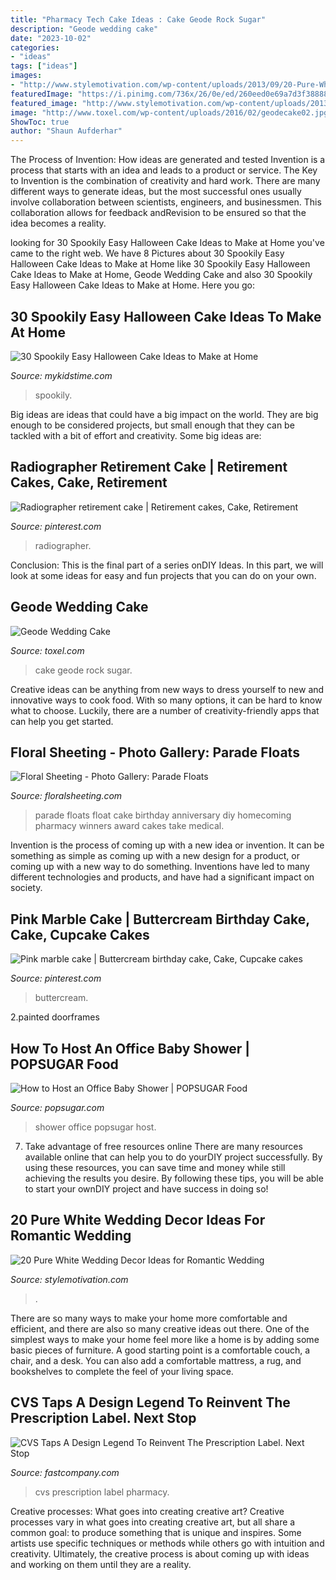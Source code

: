 ```yaml
---
title: "Pharmacy Tech Cake Ideas : Cake Geode Rock Sugar"
description: "Geode wedding cake"
date: "2023-10-02"
categories:
- "ideas"
tags: ["ideas"]
images:
- "http://www.stylemotivation.com/wp-content/uploads/2013/09/20-Pure-White-Wedding-Décor-Ideas-for-Romantic-Wedding-12.jpg"
featuredImage: "https://i.pinimg.com/736x/26/0e/ed/260eed0e69a7d3f38888e38fcb3b240d--retirement-cakes.jpg"
featured_image: "http://www.stylemotivation.com/wp-content/uploads/2013/09/20-Pure-White-Wedding-Décor-Ideas-for-Romantic-Wedding-12.jpg"
image: "http://www.toxel.com/wp-content/uploads/2016/02/geodecake02.jpg"
ShowToc: true
author: "Shaun Aufderhar"
---
```



The Process of Invention: How ideas are generated and tested
Invention is a process that starts with an idea and leads to a product or service. The Key to Invention is the combination of creativity and hard work. There are many different ways to generate ideas, but the most successful ones usually involve collaboration between scientists, engineers, and businessmen. This collaboration allows for feedback andRevision to be ensured so that the idea becomes a reality.

	

		
looking for 30 Spookily Easy Halloween Cake Ideas to Make at Home you've came to the right web. We have 8 Pictures about 30 Spookily Easy Halloween Cake Ideas to Make at Home like 30 Spookily Easy Halloween Cake Ideas to Make at Home, Geode Wedding Cake and also 30 Spookily Easy Halloween Cake Ideas to Make at Home. Here you go:
		
    
## 30 Spookily Easy Halloween Cake Ideas To Make At Home

<img loading=lazy src="https://www.mykidstime.com/wp-content/uploads/2020/10/Easy-Halloween-Cake-Ideas-1.jpg" onerror="this.onerror=null;this.src='https://tse3.mm.bing.net/th?id=OIP.1ECiALLB6IrMHqBJy8FV7AHaEp&amp;pid=15.1';" alt="30 Spookily Easy Halloween Cake Ideas to Make at Home">

_Source: mykidstime.com_

>spookily. 

	

Big ideas are ideas that could have a big impact on the world. They are big enough to be considered projects, but small enough that they can be tackled with a bit of effort and creativity. Some big ideas are: 

    
## Radiographer Retirement Cake | Retirement Cakes, Cake, Retirement

<img loading=lazy src="https://i.pinimg.com/736x/26/0e/ed/260eed0e69a7d3f38888e38fcb3b240d--retirement-cakes.jpg" onerror="this.onerror=null;this.src='https://tse1.mm.bing.net/th?id=OIP.IQSiORj_-r3xS7MUeaCiOgHaJ3&amp;pid=15.1';" alt="Radiographer retirement cake | Retirement cakes, Cake, Retirement">

_Source: pinterest.com_

>radiographer. 

	

Conclusion:
This is the final part of a series onDIY Ideas. In this part, we will look at some ideas for easy and fun projects that you can do on your own.

    
## Geode Wedding Cake

<img loading=lazy src="http://www.toxel.com/wp-content/uploads/2016/02/geodecake02.jpg" onerror="this.onerror=null;this.src='https://tse2.mm.bing.net/th?id=OIP.bhbcgFkJ64NqXbbcW3MeBgHaNQ&amp;pid=15.1';" alt="Geode Wedding Cake">

_Source: toxel.com_

>cake geode rock sugar. 

	

Creative ideas can be anything from new ways to dress yourself to new and innovative ways to cook food. With so many options, it can be hard to know what to choose. Luckily, there are a number of creativity-friendly apps that can help you get started.

    
## Floral Sheeting - Photo Gallery: Parade Floats

<img loading=lazy src="http://www.floralsheeting.com/images/v2/photo_gallery/parade_floats/award_winners/SAMC_anniversary.jpg" onerror="this.onerror=null;this.src='https://tse1.mm.bing.net/th?id=OIP.--LI9MavFEpg5crOz4iQzgHaEs&amp;pid=15.1';" alt="Floral Sheeting - Photo Gallery: Parade Floats">

_Source: floralsheeting.com_

>parade floats float cake birthday anniversary diy homecoming pharmacy winners award cakes take medical. 

	

Invention is the process of coming up with a new idea or invention. It can be something as simple as coming up with a new design for a product, or coming up with a new way to do something. Inventions have led to many different technologies and products, and have had a significant impact on society.

    
## Pink Marble Cake | Buttercream Birthday Cake, Cake, Cupcake Cakes

<img loading=lazy src="https://i.pinimg.com/736x/e4/34/23/e434231f5a3eabba4d61bc92c829201c.jpg" onerror="this.onerror=null;this.src='https://tse2.mm.bing.net/th?id=OIP.JdpS0tx2wEhEjQTAmjBj_QHaJ3&amp;pid=15.1';" alt="Pink marble cake | Buttercream birthday cake, Cake, Cupcake cakes">

_Source: pinterest.com_

>buttercream. 

	

2.painted doorframes

    
## How To Host An Office Baby Shower | POPSUGAR Food

<img loading=lazy src="http://media1.popsugar-assets.com/files/ons1/192/1922195/35_2009/IMG_4134/i/How-Host-Office-Baby-Shower.jpg" onerror="this.onerror=null;this.src='https://tse1.mm.bing.net/th?id=OIP.XocdA03prmB4PcUpaiEgeAHaJ4&amp;pid=15.1';" alt="How to Host an Office Baby Shower | POPSUGAR Food">

_Source: popsugar.com_

>shower office popsugar host. 

	

7) Take advantage of free resources online
There are many resources available online that can help you to do yourDIY project successfully. By using these resources, you can save time and money while still achieving the results you desire. By following these tips, you will be able to start your ownDIY project and have success in doing so!

    
## 20 Pure White Wedding Decor Ideas For Romantic Wedding

<img loading=lazy src="http://www.stylemotivation.com/wp-content/uploads/2013/09/20-Pure-White-Wedding-Décor-Ideas-for-Romantic-Wedding-12.jpg" onerror="this.onerror=null;this.src='https://tse4.mm.bing.net/th?id=OIP.tLOen660WfeQC2jzG15GngHaLH&amp;pid=15.1';" alt="20 Pure White Wedding Decor Ideas for Romantic Wedding">

_Source: stylemotivation.com_

>. 

	

There are so many ways to make your home more comfortable and efficient, and there are also so many creative ideas out there. One of the simplest ways to make your home feel more like a home is by adding some basic pieces of furniture. A good starting point is a comfortable couch, a chair, and a desk. You can also add a comfortable mattress, a rug, and bookshelves to complete the feel of your living space.

    
## CVS Taps A Design Legend To Reinvent The Prescription Label. Next Stop

<img loading=lazy src="https://images.fastcompany.net/image/upload/w_1280,f_auto,q_auto,fl_lossy/wp-cms/uploads/2017/10/0-cvs-1.jpg" onerror="this.onerror=null;this.src='https://tse3.mm.bing.net/th?id=OIP.FR2Q3wZD5SBNSP34zCSPjAHaEK&amp;pid=15.1';" alt="CVS Taps A Design Legend To Reinvent The Prescription Label. Next Stop">

_Source: fastcompany.com_

>cvs prescription label pharmacy. 

	

Creative processes: What goes into creating creative art?
Creative processes vary in what goes into creating creative art, but all share a common goal: to produce something that is unique and inspires. Some artists use specific techniques or methods while others go with intuition and creativity. Ultimately, the creative process is about coming up with ideas and working on them until they are a reality.

